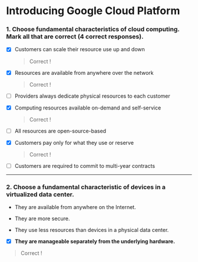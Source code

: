 # Introducing Google Cloud Platform

### **1. Choose fundamental characteristics of cloud computing. Mark all that are correct (4 correct responses).**

- [x] Customers can scale their resource use up and down
  > Correct !
- [x] Resources are available from anywhere over the network
  > Correct !
- [ ] Providers always dedicate physical resources to each customer
- [x] Computing resources available on-demand and self-service
  > Correct !
- [ ] All resources are open-source-based

- [x] Customers pay only for what they use or reserve
  > Correct !
- [ ] Customers are required to commit to multi-year contracts

---

### 2. Choose a fundamental characteristic of devices in a virtualized data center.

- They are available from anywhere on the Internet.

- They are more secure.

- They use less resources than devices in a physical data center.

- [x] **They are manageable separately from the underlying hardware.**

> Correct !
